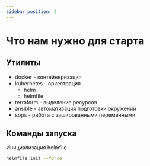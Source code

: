 ```yaml
---
sidebar_position: 2
---
```


# Что нам нужно для старта

## Утилиты

- docker - контейнеризация
- kubernetes - оркестрация
  - helm
  - helmfile
- terraform - выделение ресурсов
- ansible - автоматизация подготовки окружений
- sops - работа с зашированными переменными

## Команды запуска



Инициализация helmfile

```bash
helmfile init --force
```
